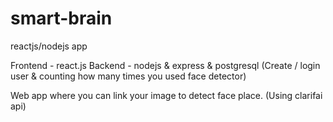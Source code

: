 # smart-brain
reactjs/nodejs app 

Frontend - react.js
Backend - nodejs & express & postgresql (Create / login user & counting how many times you used face detector)

Web app where you can link your image to detect face place. (Using clarifai api)


